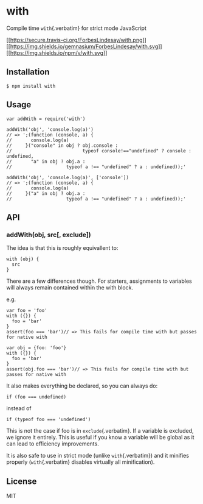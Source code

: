 # with

Compile time `with`{.verbatim} for strict mode JavaScript

[\[\[<https://secure.travis-ci.org/ForbesLindesay/with.png>](http://travis-ci.org/ForbesLindesay/with)\]\]
[\[\[<https://img.shields.io/gemnasium/ForbesLindesay/with.svg>](https://gemnasium.com/ForbesLindesay/with)\]\]
[\[\[<https://img.shields.io/npm/v/with.svg>](http://badge.fury.io/js/with)\]\]

## Installation

``` example
$ npm install with
```

## Usage

``` {.javascript org-language="js"}
var addWith = require('with')

addWith('obj', 'console.log(a)')
// => ';(function (console, a) {
//       console.log(a)
//     }("console" in obj ? obj.console :
//                          typeof console!=="undefined" ? console : undefined,
//       "a" in obj ? obj.a :
//                    typeof a !== "undefined" ? a : undefined));'

addWith('obj', 'console.log(a)', ['console'])
// => ';(function (console, a) {
//       console.log(a)
//     }("a" in obj ? obj.a :
//                    typeof a !== "undefined" ? a : undefined));'
```

## API

### addWith(obj, src\[, exclude\])

The idea is that this is roughly equivallent to:

``` {.javascript org-language="js"}
with (obj) {
  src
}
```

There are a few differences though. For starters, assignments to
variables will always remain contained within the with block.

e.g.

``` {.javascript org-language="js"}
var foo = 'foo'
with ({}) {
  foo = 'bar'
}
assert(foo === 'bar')// => This fails for compile time with but passes for native with

var obj = {foo: 'foo'}
with ({}) {
  foo = 'bar'
}
assert(obj.foo === 'bar')// => This fails for compile time with but passes for native with
```

It also makes everything be declared, so you can always do:

``` {.javascript org-language="js"}
if (foo === undefined)
```

instead of

``` {.javascript org-language="js"}
if (typeof foo === 'undefined')
```

This is not the case if foo is in `exclude`{.verbatim}. If a variable is
excluded, we ignore it entirely. This is useful if you know a variable
will be global as it can lead to efficiency improvements.

It is also safe to use in strict mode (unlike `with`{.verbatim}) and it
minifies properly (`with`{.verbatim} disables virtually all
minification).

## License

MIT

